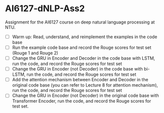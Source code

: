 # AI6127-dNLP-Ass2

Assignment for the AI6127 course on deep natural language processing at NTU.


- [ ] Warm up: Read, understand, and reimplement the examples in the code base  
- [ ] Run the example code base and record the Rouge scores for test set (Rouge 1 and Rouge 2) 
- [ ] Change the GRU in Encoder and Decoder in the code base with LSTM, run the code, and record the Rouge scores for test set 
- [ ] Change the GRU in Encoder (not Decoder) in the code base with bi-LSTM, run the code, and record the Rouge scores for test set 
- [ ] Add the attention mechanism between Encoder and Decoder in the original code base (you can refer to Lecture 8 for attention mechanism), run the code, and record the Rouge scores for test set 
- [ ] Change the GRU in Encoder (not Decoder) in the original code base with Transformer Encoder, run the code, and record the Rouge scores for test set.  
